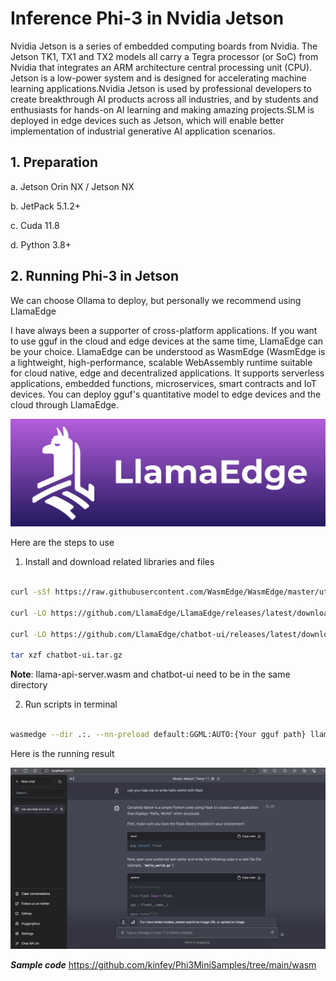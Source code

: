 # **Inference Phi-3 in Nvidia Jetson**

Nvidia Jetson is a series of embedded computing boards from Nvidia. The Jetson TK1, TX1 and TX2 models all carry a Tegra processor (or SoC) from Nvidia that integrates an ARM architecture central processing unit (CPU). Jetson is a low-power system and is designed for accelerating machine learning applications.Nvidia Jetson is used by professional developers to create breakthrough AI products across all industries, and by students and enthusiasts for hands-on AI learning and making amazing projects.SLM is deployed in edge devices such as Jetson, which will enable better implementation of industrial generative AI application scenarios.



 ## **1. Preparation**


a. Jetson Orin NX / Jetson NX

b. JetPack 5.1.2+
   
c. Cuda 11.8
   
d. Python 3.8+

 ## **2. Running Phi-3 in Jetson**

 We can choose Ollama to deploy, but personally we recommend using LlamaEdge

 I have always been a supporter of cross-platform applications. If you want to use gguf in the cloud and edge devices at the same time, LlamaEdge can be your choice. LlamaEdge can be understood as WasmEdge (WasmEdge is a lightweight, high-performance, scalable WebAssembly runtime suitable for cloud native, edge and decentralized applications. It supports serverless applications, embedded functions, microservices, smart contracts and IoT devices. You can deploy gguf's quantitative model to edge devices and the cloud through LlamaEdge.

![llamaedge](../../imgs/03/Jetson/llamaedge.jpg)

Here are the steps to use 

1. Install and download related libraries and files

```bash

curl -sSf https://raw.githubusercontent.com/WasmEdge/WasmEdge/master/utils/install.sh | bash -s -- --plugin wasi_nn-ggml

curl -LO https://github.com/LlamaEdge/LlamaEdge/releases/latest/download/llama-api-server.wasm

curl -LO https://github.com/LlamaEdge/chatbot-ui/releases/latest/download/chatbot-ui.tar.gz

tar xzf chatbot-ui.tar.gz

```

**Note**: llama-api-server.wasm and chatbot-ui need to be in the same directory

2. Run scripts in terminal


```bash

wasmedge --dir .:. --nn-preload default:GGML:AUTO:{Your gguf path} llama-api-server.wasm -p phi-3-chat

```

Here is the running result


![llamaedgerun](../../imgs/03/Jetson/llamaedgerun.png)

***Sample code*** https://github.com/kinfey/Phi3MiniSamples/tree/main/wasm
